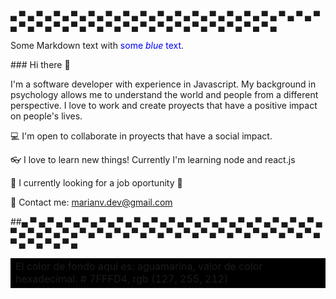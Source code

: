 ▄ ▀ ▄ ▀ ▄ ▀ ▄ ▀ ▄ ▀ ▄ ▀ ▄ ▀ ▄ ▀ ▄ ▀ ▄ ▀ ▄ ▀ ▄ ▀ ▄ ▀ ▄ ▀ ▄ ▀ ▄ ▀ ▄ ▀ ▄ ▀ ▄ ▀ ▄ ▀ ▄ ▀ ▄ ▀ ▄ ▀ ▄ ▀ ▄ ▀ ▄ ▀ ▄ ▀ ▄ ▀ ▄ ▀ ▄ ▀ ▄ ▀ ▄ ▀ ▄ ▀ ▄ 
<p>Some Markdown text with <span style="color:blue">some <em>blue</em> text</span>.</p>

<table> <tr> <td bgcolor = # 7FFFD4> El color de fondo aquí es: aguamarina, valor de color hexadecimal: # 7FFFD4, rgb (127, 255, 212) </td> </tr> </ table >
### Hi there 👋

I'm a software developer with experience in Javascript. My background in psychology allows me to understand the world and people from a different perspective. I love to work and create proyects that have a positive impact on people's lives. 

💻 I'm open to collaborate in proyects that have a social impact.

👓 I love to learn new things! Currently I'm learning node and react.js 

🏢 I currently looking for a job oportunity 🙌 

📧 Contact me: marianv.dev@gmail.com

##▄ ▀ ▄ ▀ ▄ ▀ ▄ ▀ ▄ ▀ ▄ ▀ ▄ ▀ ▄ ▀ ▄ ▀ ▄ ▀ ▄ ▀ ▄ ▀ ▄ ▀ ▄ ▀ ▄ ▀ ▄ ▀ ▄ ▀ ▄ ▀ ▄ ▀ ▄ ▀ ▄ ▀ ▄ ▀ ▄ ▀ ▄ ▀ ▄ ▀ ▄ ▀ ▄ ▀ ▄ ▀ ▄ ▀ ▄ ▀ ▄ ▀ ▄ ▀ ▄ ▀ ▄ ▀ ▄ ▀ ▄ ▀ ▄ ▀ ▄ ▀ ▄ ▀ ▄ 
